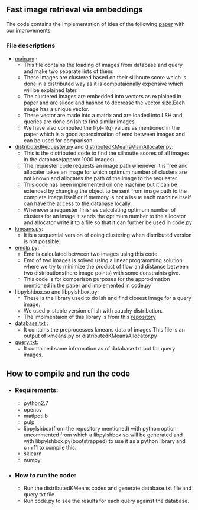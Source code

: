 ## Fast image retrieval via embeddings
The code contains the implementation of idea of the following [paper](https://goo.gl/zTYBS7) with our improvements.
### File descriptions
* [main.py](main.py) : 
  * This file contains the loading of images from database and query and make two separate lists of them.
  * These images are clustered based on their sillhoute score which is done in a distributed way as it is computaionally expensive which will be explained later.
  * The clustered images are embedded into vectors as explained in paper and are sliced and hashed to decrease the vector size.Each image has a unique vector.
  * These vector are made into a matrix and are loaded into LSH and queries are done on lsh to find similar images.
  * We have also computed the f(p)-f(q) values as mentioned in the paper which is a good approximation of emd between images and can be used for comparison.
* [distributedRequester.py](distributedRequester.py) and [distributedKMeansMainAllocater.py](distributedKMeansMainAllocator.py):
  * This is the distributed code to find the silhoutte scores of all images in the database(approx 1000 images).
  * The requester  code requests an image path whenever it is free and allocater takes an image for which optimum number of clusters are not known and allocates the path of the image to the requester.
  * This code has been implemented on one machine but it can be extended by changing the object to be sent from image path to the complete image itself or if memory is not a issue each machine itself can have the access to the database locally.
  * Whenever a requester finishes calculating optimum number of clusters for an image it sends the optimum number to the allocator and allocator write it to a file so that it can further be used in code.py
* [kmeans.py](kmeans.py):
  * It is a sequential version of doing clustering when distributed version is not possible.
* [emdlp.py](emdlp.py):
  * Emd is calculated between two images using this code.
  * Emd of two images is solved using a linear programming solution where we try to minimize the product of flow and distance between two distributions(here image points) with some constraints give.
  * This code is for comparison purposes for the approximation mentioned in the paper and implemented in code.py
* libpylshbox.so and libpylshbox.py:
  * These is the library used to do lsh and find closest image for a query image.
  * We used p-stable version of lsh with cauchy distribution.
  * The implmentaion of this library is from this [repository](https://github.com/RSIA-LIESMARS-WHU/LSHBOX)
* [database.txt](database.txt) :
  * It contains the preprocesses kmeans data of images.This file is an output of kmeans.py or distributedKMeansAllocator.py
* [query.txt](query.txt):
  * It contained same information as of database.txt but for query images.


## How to compile and run the code
 * ### Requirements:
   *  python2.7
   *  opencv
   *  matlpotlib
   *  pulp
   *  libpylshbox(from the repository mentioned) with python option uncommented from which a libpylshbox.so will be generated and with libpylshbox.py(bootstrapped) to use it as a python library and c++11 to compile this.
   *  sklearn
   *  numpy
 *  ### How to run the code:
     *  Run the distributedKMeans codes and generate database.txt file and query.txt file.
     * Run code.py to see the results for each query against the database.
      
